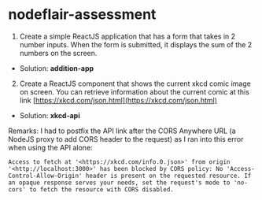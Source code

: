 # nodeflair-assessment

1. Create a simple ReactJS application that has a form that takes in 2 number inputs. When the form is submitted, it displays the sum of the 2 numbers on the screen.

 * Solution: **addition-app** 



2. Create a ReactJS component that shows the current xkcd comic image on screen. You can retrieve information about the current comic at this link [https://xkcd.com/json.html](https://xkcd.com/json.html)

 * Solution: **xkcd-api**

Remarks: I had to postfix the API link after the CORS Anywhere URL (a NodeJS proxy to add CORS header to the request) as I ran into this error when using the API alone: 

```Access to fetch at '<https://xkcd.com/info.0.json>' from origin '<http://localhost:3000>' has been blocked by CORS policy: No 'Access-Control-Allow-Origin' header is present on the requested resource. If an opaque response serves your needs, set the request's mode to 'no-cors' to fetch the resource with CORS disabled.```
